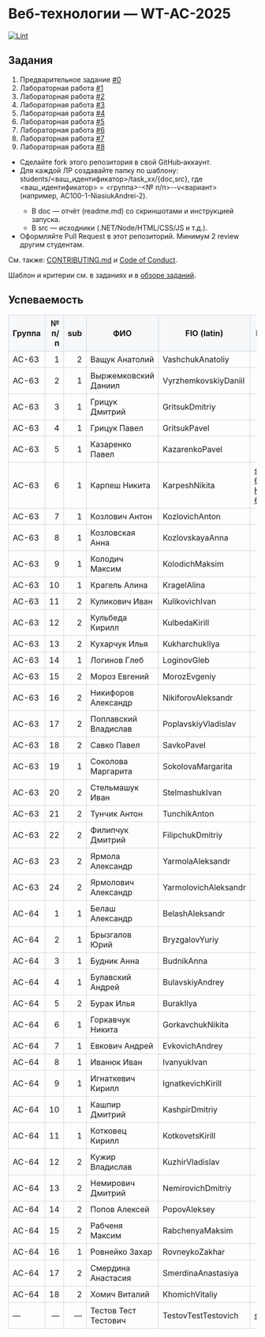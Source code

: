# Веб‑технологии — WT-AC-2025

[![Lint](https://github.com/brstu/WT-AC-2025/actions/workflows/lint.yml/badge.svg)](https://github.com/brstu/WT-AC-2025/actions/workflows/lint.yml)

## Задания

1. Предварительное задание [#0](./tasks/task_00/readme.md)
2. Лабораторная работа [#1](./tasks/task_01/readme.md)
3. Лабораторная работа [#2](./tasks/task_02/readme.md)
4. Лабораторная работа [#3](./tasks/task_03/readme.md)
5. Лабораторная работа [#4](./tasks/task_04/readme.md)
6. Лабораторная работа [#5](./tasks/task_05/readme.md)
7. Лабораторная работа [#6](./tasks/task_06/readme.md)
8. Лабораторная работа [#7](./tasks/task_07/readme.md)
9. Лабораторная работа [#8](./tasks/task_08/readme.md)

- Сделайте fork этого репозитория в свой GitHub‑аккаунт.
- Для каждой ЛР создавайте папку по шаблону: students/<ваш_идентификатор>/task_xx/{doc,src}, где <ваш_идентификатор> = <группа>-<№ п/п>-<SurnameName>-v<вариант> (например, AC100-1-NiasiukAndrei-2).
  - В doc — отчёт (readme.md) со скриншотами и инструкцией запуска.
  - В src — исходники (.NET/Node/HTML/CSS/JS и т.д.).
- Оформляйте Pull Request в этот репозиторий. Минимум 2 review другим студентам.

См. также: [CONTRIBUTING.md](./CONTRIBUTING.md) и [Code of Conduct](./CODE_OF_CONDUCT.md).

Шаблон и критерии см. в заданиях и в [обзоре заданий](./tasks/readme.md).

## Успеваемость

<!-- markdownlint-disable MD056 -->

| Группа | № п/п | sub | ФИО | FIO (latin) | Directory name | #0 | #1 | #2 | #3 | #4 | #5 | #6 | #7 | #8 | #9 | #10 | #11 | #12 | #13 | #14 | #15 | #16 | Рейтинг |
|--------|------:|----------:|-----|-------------|-----------------|----|----|----|----|----|----|----|----|----|----|-----|-----|-----|-----|-----|-----|-----|---------|
| АС-63 | 1 | 2 | Ващук Анатолий | VashchukAnatoliy |  |  |  |  |  |  |  |  |  |  |  |  |  |  |  |  |  |  |  |
| АС-63 | 2 | 1 | Выржемковский Даниил | VyrzhemkovskiyDaniil |  |  |  |  |  |  |  |  |  |  |  |  |  |  |  |  |  |  |  |
| АС-63 | 3 | 1 | Грицук Дмитрий | GritsukDmitriy |  |  |  |  |  |  |  |  |  |  |  |  |  |  |  |  |  |  |  |
| АС-63 | 4 | 1 | Грицук Павел | GritsukPavel |  |  |  |  |  |  |  |  |  |  |  |  |  |  |  |  |  |  |  |
| АС-63 | 5 | 1 | Казаренко Павел | KazarenkoPavel |  |  |  |  |  |  |  |  |  |  |  |  |  |  |  |  |  |  |  |
| АС-63 | 6 | 1 | Карпеш Никита | KarpeshNikita | [students/АС63-6-KarpeshNikita-6](./students/АС63-6-KarpeshNikita-6/) | ✓ | ✓ |  |  |  |  |  |  |  |  |  |  |  |  |  |  |  |  |
| АС-63 | 7 | 1 | Козлович Антон | KozlovichAnton |  |  |  |  |  |  |  |  |  |  |  |  |  |  |  |  |  |  |  |
| АС-63 | 8 | 1 | Козловская Анна | KozlovskayaAnna |  |  |  |  |  |  |  |  |  |  |  |  |  |  |  |  |  |  |  |
| АС-63 | 9 | 1 | Колодич Максим | KolodichMaksim |  |  |  |  |  |  |  |  |  |  |  |  |  |  |  |  |  |  |  |
| АС-63 | 10 | 1 | Крагель Алина | KragelAlina |  |  |  |  |  |  |  |  |  |  |  |  |  |  |  |  |  |  |  |
| АС-63 | 11 | 2 | Куликович Иван | KulikovichIvan |  |  |  |  |  |  |  |  |  |  |  |  |  |  |  |  |  |  |  |
| АС-63 | 12 | 2 | Кульбеда Кирилл | KulbedaKirill |  |  |  |  |  |  |  |  |  |  |  |  |  |  |  |  |  |  |  |
| АС-63 | 13 | 2 | Кухарчук Илья | KukharchukIlya |  |  |  |  |  |  |  |  |  |  |  |  |  |  |  |  |  |  |  |
| АС-63 | 14 | 1 | Логинов Глеб | LoginovGleb |  |  |  |  |  |  |  |  |  |  |  |  |  |  |  |  |  |  |  |
| АС-63 | 15 | 2 | Мороз Евгений | MorozEvgeniy |  |  |  |  |  |  |  |  |  |  |  |  |  |  |  |  |  |  |  |
| АС-63 | 16 | 2 | Никифоров Александр | NikiforovAleksandr |  |  |  |  |  |  |  |  |  |  |  |  |  |  |  |  |  |  |  |
| АС-63 | 17 | 2 | Поплавский Владислав | PoplavskiyVladislav |  |  |  |  |  |  |  |  |  |  |  |  |  |  |  |  |  |  |  |
| АС-63 | 18 | 2 | Савко Павел | SavkoPavel |  |  |  |  |  |  |  |  |  |  |  |  |  |  |  |  |  |  |  |
| АС-63 | 19 | 1 | Соколова Маргарита | SokolovaMargarita |  |  |  |  |  |  |  |  |  |  |  |  |  |  |  |  |  |  |  |
| АС-63 | 20 | 2 | Стельмашук Иван | StelmashukIvan |  |  |  |  |  |  |  |  |  |  |  |  |  |  |  |  |  |  |  |
| АС-63 | 21 | 2 | Тунчик Антон | TunchikAnton |  |  |  |  |  |  |  |  |  |  |  |  |  |  |  |  |  |  |  |
| АС-63 | 22 | 2 | Филипчук Дмитрий | FilipchukDmitriy |  |  |  |  |  |  |  |  |  |  |  |  |  |  |  |  |  |  |  |
| АС-63 | 23 | 2 | Ярмола Александр | YarmolaAleksandr |  |  |  |  |  |  |  |  |  |  |  |  |  |  |  |  |  |  |  |
| АС-63 | 24 | 2 | Ярмолович Александр | YarmolovichAleksandr |  |  |  |  |  |  |  |  |  |  |  |  |  |  |  |  |  |  |  |
| АС-64 | 1 | 1 | Белаш Александр | BelashAleksandr |  |  |  |  |  |  |  |  |  |  |  |  |  |  |  |  |  |  |  |
| АС-64 | 2 | 1 | Брызгалов Юрий | BryzgalovYuriy |  |  |  |  |  |  |  |  |  |  |  |  |  |  |  |  |  |  |  |
| АС-64 | 3 | 1 | Будник Анна | BudnikAnna |  |  |  |  |  |  |  |  |  |  |  |  |  |  |  |  |  |  |  |
| АС-64 | 4 | 1 | Булавский Андрей | BulavskiyAndrey |  |  |  |  |  |  |  |  |  |  |  |  |  |  |  |  |  |  |  |
| АС-64 | 5 | 2 | Бурак Илья | BurakIlya |  |  |  |  |  |  |  |  |  |  |  |  |  |  |  |  |  |  |  |
| АС-64 | 6 | 1 | Горкавчук Никита | GorkavchukNikita |  |  |  |  |  |  |  |  |  |  |  |  |  |  |  |  |  |  |  |
| АС-64 | 7 | 1 | Евкович Андрей | EvkovichAndrey |  |  |  |  |  |  |  |  |  |  |  |  |  |  |  |  |  |  |  |
| АС-64 | 8 | 1 | Иванюк Иван | IvanyukIvan |  |  |  |  |  |  |  |  |  |  |  |  |  |  |  |  |  |  |  |
| АС-64 | 9 | 1 | Игнаткевич Кирилл | IgnatkevichKirill |  |  |  |  |  |  |  |  |  |  |  |  |  |  |  |  |  |  |  |
| АС-64 | 10 | 1 | Кашпир Дмитрий | KashpirDmitriy |  |  |  |  |  |  |  |  |  |  |  |  |  |  |  |  |  |  |  |
| АС-64 | 11 | 1 | Котковец Кирилл | KotkovetsKirill |  |  |  |  |  |  |  |  |  |  |  |  |  |  |  |  |  |  |  |
| АС-64 | 12 | 2 | Кужир Владислав | KuzhirVladislav |  |  |  |  |  |  |  |  |  |  |  |  |  |  |  |  |  |  |  |
| АС-64 | 13 | 2 | Немирович Дмитрий | NemirovichDmitriy |  |  |  |  |  |  |  |  |  |  |  |  |  |  |  |  |  |  |  |
| АС-64 | 14 | 2 | Попов Алексей | PopovAleksey |  |  |  |  |  |  |  |  |  |  |  |  |  |  |  |  |  |  |  |
| АС-64 | 15 | 2 | Рабченя Максим | RabchenyaMaksim |  |  |  |  |  |  |  |  |  |  |  |  |  |  |  |  |  |  |  |
| АС-64 | 16 | 1 | Ровнейко Захар | RovneykoZakhar |  |  |  |  |  |  |  |  |  |  |  |  |  |  |  |  |  |  |  |
| АС-64 | 17 | 2 | Смердина Анастасия | SmerdinaAnastasiya |  |  |  |  |  |  |  |  |  |  |  |  |  |  |  |  |  |  |  |
| АС-64 | 18 | 2 | Хомич Виталий | KhomichVitaliy |  |  |  |  |  |  |  |  |  |  |  |  |  |  |  |  |  |  |  |
|  —  |  —  |  —  | Тестов Тест Тестович | TestovTestTestovich | [students/your_id](./students/your_id/) | ✓ |  |  |  |  |  |  |  |  |  |  |  |  |  |  |  |         |

<style>
table { border-collapse: collapse; }
table th, table td { border: 1px solid #d0d7de; padding: 6px 8px; }
table thead th { background-color: #f6f8fa; }
 </style>

<!-- markdownlint-enable MD056 -->
